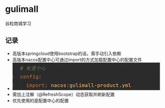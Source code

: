 # gulimall
谷粒商城学习

## 记录

- 高版本springcloud使用bootstrap的话，需手动引入依赖
- 高版本nacos配置中心可通过import的方式加载配置中心的配置文件
- ![](note/images/59df1c38cfe591d262ca2fb08b46617.png)
- 需加上注解（@RefreshScope）动态获取并刷新配置
- 优先使用的是配置中心的配置